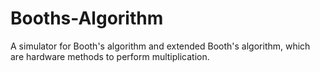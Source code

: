 # Booths-Algorithm
A simulator for Booth's algorithm and extended Booth's algorithm, which are hardware methods to perform multiplication.
